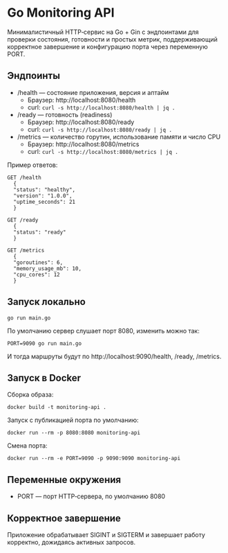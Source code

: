# Go Monitoring API

Минималистичный HTTP‑сервис на Go + Gin с эндпоинтами для проверки состояния, готовности и простых метрик, поддерживающий корректное завершение и конфигурацию порта через переменную PORT.

## Эндпоинты

- /health — состояние приложения, версия и аптайм
  - Браузер: http://localhost:8080/health
  - curl: `curl -s http://localhost:8080/health | jq .`
- /ready — готовность (readiness)
  - Браузер: http://localhost:8080/ready
  - curl: `curl -s http://localhost:8080/ready | jq .`
- /metrics — количество горутин, использование памяти и число CPU
  - Браузер: http://localhost:8080/metrics
  - curl: `curl -s http://localhost:8080/metrics | jq .`

Пример ответов:

```
GET /health
  {
  "status": "healthy",
  "version": "1.0.0",
  "uptime_seconds": 21
  }
```

```
GET /ready
  {
  "status": "ready"
  }
```

```
GET /metrics
  {
  "goroutines": 6,
  "memory_usage_mb": 10,
  "cpu_cores": 12
  }
```

## Запуск локально

```
go run main.go
```

По умолчанию сервер слушает порт 8080, изменить можно так:

```
PORT=9090 go run main.go
```

И тогда маршруты будут по http://localhost:9090/health, /ready, /metrics.

## Запуск в Docker

Сборка образа:

```
docker build -t monitoring-api .
```

Запуск с публикацией порта по умолчанию:

```
docker run --rm -p 8080:8080 monitoring-api
```

Смена порта:

```
docker run --rm -e PORT=9090 -p 9090:9090 monitoring-api
```

## Переменные окружения

- PORT — порт HTTP‑сервера, по умолчанию 8080

## Корректное завершение

Приложение обрабатывает SIGINT и SIGTERM и завершает работу корректно, дожидаясь активных запросов.
